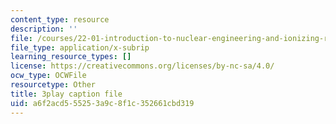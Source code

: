 ```yaml
---
content_type: resource
description: ''
file: /courses/22-01-introduction-to-nuclear-engineering-and-ionizing-radiation-fall-2016/a6f2acd555253a9c8f1c352661cbd319_7LyvAVjQUR8.srt
file_type: application/x-subrip
learning_resource_types: []
license: https://creativecommons.org/licenses/by-nc-sa/4.0/
ocw_type: OCWFile
resourcetype: Other
title: 3play caption file
uid: a6f2acd5-5525-3a9c-8f1c-352661cbd319
---
```

